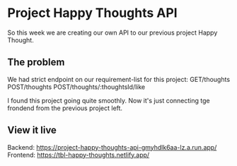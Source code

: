 # Project Happy Thoughts API

So this week we are creating our own API to our previous project Happy Thought.

## The problem

We had strict endpoint on our requirement-list for this project:
GET/thoughts
POST/thoughts
POST/thoughts/:thoughtsId/like

I found this project going quite smoothly. Now it's just connecting tge frondend from the previous project left.

## View it live

Backend: https://project-happy-thoughts-api-gmyhdlk6aa-lz.a.run.app/
Frontend: https://tbl-happy-thoughts.netlify.app/
